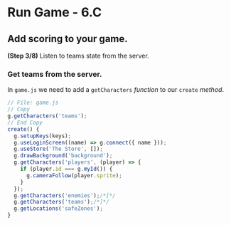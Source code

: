 # Run Game - 6.C

## Add scoring to your game.

**(Step 3/8)** Listen to teams state from the server.

### Get teams from the server.

In `game.js` we need to add a `getCharacters` _function_ to our `create` _method_.

```javascript
// File: game.js
// Copy
g.getCharacters('teams');
// End Copy
create() {
  g.setupKeys(keys);
  g.useLoginScreen((name) => g.connect({ name }));
  g.useStore('The Store', []);
  g.drawBackground('background');
  g.getCharacters('players', (player) => {
    if (player.id === g.myId()) {
      g.cameraFollow(player.sprite);
    }
  });
  g.getCharacters('enemies');/*[*/
  g.getCharacters('teams');/*]*/
  g.getLocations('safeZones');
}
```
